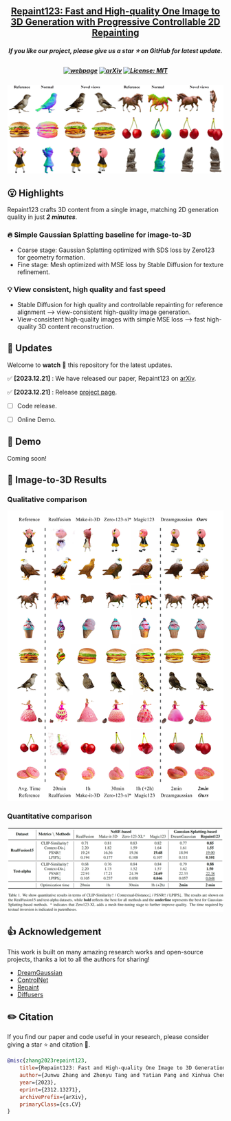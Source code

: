 <h2 align="center"> <a href="https://github.com/junwuzhang19/repaint123">Repaint123: Fast and High-quality One Image to 3D Generation with Progressive Controllable 2D Repainting</a></h2>
<h5 align="center"> If you like our project, please give us a star ⭐ on GitHub for latest update.  </h2>

<h5 align="center">

[![webpage](https://img.shields.io/badge/Webpage-blue)](https://arxiv.org/abs/2312.13271)
[![arXiv](https://img.shields.io/badge/Arxiv-2312.13271-b31b1b.svg?logo=arXiv)](https://arxiv.org/abs/2312.13271)
[![License: MIT](https://img.shields.io/badge/License-MIT-yellow.svg)](https://github.com/junwuzhang19/repaint123/blob/main/LICENSE) 


</h5>

<img src="assets/teaser.png"/>

## 😮 Highlights

Repaint123 crafts 3D content from a single image, matching 2D generation quality in just ***2 minutes***.

### 🔥 Simple Gaussian Splatting baseline for image-to-3D
- Coarse stage: Gaussian Splatting optimized with SDS loss by Zero123 for geometry formation.
- Fine stage: Mesh optimized with MSE loss by Stable Diffusion for texture refinement.

### 💡 View consistent, high quality and fast speed
- Stable Diffusion for high quality and controllable repainting for reference alignment   -->   view-consistent high-quality image generation.
- View-consistent high-quality images with simple MSE loss   -->   fast high-quality 3D content reconstruction.



## 🚩 **Updates**

Welcome to **watch** 👀 this repository for the latest updates.

✅ **[2023.12.21]** : We have released our paper, Repaint123 on [arXiv](https://arxiv.org/abs/2312.13271).

✅ **[2023.12.21]** : Release [project page](https://junwuzhang19.github.io/repaint123/).
- [ ] Code release.
- [ ] Online Demo.


## 🤗 Demo

Coming soon!

## 🚀 Image-to-3D Results

### Qualitative comparison

<img src="assets/qual-comparison.jpg"/>

### Quantitative comparison

<img src="assets/quan-comparison.png"/>


## 👍 **Acknowledgement**
This work is built on many amazing research works and open-source projects, thanks a lot to all the authors for sharing!
* [DreamGaussian](https://github.com/dreamgaussian/dreamgaussian)
* [ControlNet](https://github.com/lllyasviel/ControlNet)
* [Repaint](https://github.com/andreas128/RePaint)
* [Diffusers](https://github.com/huggingface/diffusers)

## ✏️ Citation
If you find our paper and code useful in your research, please consider giving a star :star: and citation :pencil:.

```BibTeX
@misc{zhang2023repaint123,
    title={Repaint123: Fast and High-quality One Image to 3D Generation with Progressive Controllable 2D Repainting},
    author={Junwu Zhang and Zhenyu Tang and Yatian Pang and Xinhua Cheng and Peng Jin and Yida Wei and Wangbo Yu and Munan Ning and Li Yuan},
    year={2023},
    eprint={2312.13271},
    archivePrefix={arXiv},
    primaryClass={cs.CV}
}
```
<!---->
